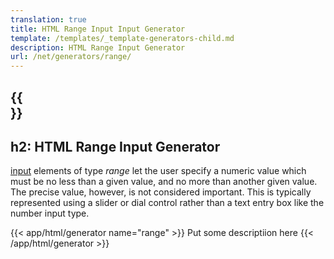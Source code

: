 ```yaml
---
translation: true
title: HTML Range Input Input Generator
template: /templates/_template-generators-child.md
description: HTML Range Input Generator
url: /net/generators/range/
---
```


{{<section overview>}}
---
h2: HTML Range  Input Generator
---

[input](https://html.spec.whatwg.org/multipage/input.html#the-input-element) elements of type *range* let the user specify a numeric value which must be no less than a given value, and no more than another given value. The precise value, however, is not considered important. This is typically represented using a slider or dial control rather than a text entry box like the number input type.

{{< app/html/generator name="range" >}}
Put some descriptiion here
{{< /app/html/generator >}}